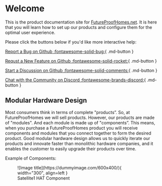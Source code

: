 # Welcome

This is the product documentation site for [FutureProofHomes.net](https://futureproofhomes.net).  It is here that you will learn how to set up our products and configure them for the optimal user experience.

Please click the buttons below if you'd like more interactive help:

[Report a Bug on Github :fontawesome-solid-bug:](https://github.com/FutureProofHomes/Satellite1-Hardware/issues/new?labels=bug&template=bug-report---.md){ .md-button }

[Requst a New Feature on Github :fontawesome-solid-rocket:](https://github.com/FutureProofHomes/Satellite1-Hardware/issues/new?labels=bug&template=bug-report---.md){ .md-button }

[Start a Discussion on Github :fontawesome-solid-comments:](https://github.com/orgs/FutureProofHomes/discussions){ .md-button }

[Chat with the Community on Discord :fontawesome-brands-discord:](https://discord.gg/BeBjWEPzMV){ .md-button }

## Modular Hardware Design

Most consumers think in terms of complete "products”.  So, at FutureProofHomes we will sell products.  However, our products are made of "modules".  And each module is made up of "components”. This means, when you purchase a FutureProofHomes product you will receive components and modules that you connect together to form the desired product.  Good modular hardware design allows us to quickly iterate our products and innovate faster than monolithic hardware companies, and it enables the customer to easily upgrade their products over time.

Example of Components:
<figure markdown="span">
  ![Image title](https://dummyimage.com/600x400/){ width="300", align=left }
  <figcaption>Satellite1 HAT Component</figcaption>
</figure>
